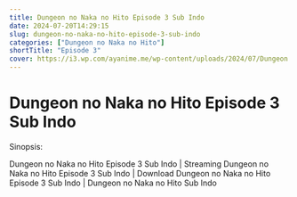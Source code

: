 ```yaml
---
title: Dungeon no Naka no Hito Episode 3 Sub Indo
date: 2024-07-20T14:29:15
slug: dungeon-no-naka-no-hito-episode-3-sub-indo
categories: ["Dungeon no Naka no Hito"]
shortTitle: "Episode 3"
cover: https://i3.wp.com/ayanime.me/wp-content/uploads/2024/07/Dungeon.no_.Naka_.no_.Hito_.full_.4204682.jpg
---
```


# Dungeon no Naka no Hito Episode 3 Sub Indo

<iframe-loader iframe-src1="https://play.ayanime.me/include/fluidplayer/fluidplayer.php?VideoSrc1=https%3A%2F%2Fdrive.google.com%2Ffile%2Fd%2F19HVNlgvSKA5imdZXCFYTfVXiJjfbOzUG%2Fview%3Fusp%3Ddrive_link&VideoType1=video%2Fmp4&VideoQuality1=480p&VideoSrc2=https%3A%2F%2Fdrive.google.com%2Ffile%2Fd%2F1gwahxb_5UriDwVNFYnN5ukjgkKDumS6Q%2Fview%3Fusp%3Ddrive_link&VideoType2=video%2Fmp4&VideoQuality2=720p&VideoSrc3=https%3A%2F%2Fdrive.google.com%2Ffile%2Fd%2F1KiS5hDNcsN-TftvFKxHC2RJ9_YEVw0OJ%2Fview%3Fusp%3Ddrive_link&VideoType3=video%2Fmp4&VideoQuality3=1080p&VideoSrc4=&VideoType4=&VideoQuality4=&VideoPoster=&VideoTrack1=&kind1=&srclang1=&label1=&default1=&VideoTrack2=&kind2=&srclang2=&label2=&default2=&player=fluid+player&server=Drive+API&api=&width=100%25&height=900px" iframe-src2="https://drive.google.com/file/d/1KiS5hDNcsN-TftvFKxHC2RJ9_YEVw0OJ/preview"></iframe-loader>

Sinopsis:
<p>Dungeon no Naka no Hito Episode 3 Sub Indo | Streaming Dungeon no Naka no Hito Episode 3 Sub Indo | Download Dungeon no Naka no Hito Episode 3 Sub Indo | Dungeon no Naka no Hito Sub Indo</p>

